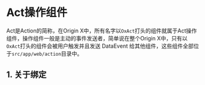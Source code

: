 # Act操作组件

Act是Action的简称，在Origin X中，所有名字以`OxAct`打头的组件就属于Act操作组件，操作组件一般是主动的事件发送者，简单说在整个Origin X中，只有以`OxAct`打头的组件会被用户触发并且发送 DataEvent 给其他组件，这些组件全部位于`src/app/web/action`目录中。

## 1. 关于绑定






